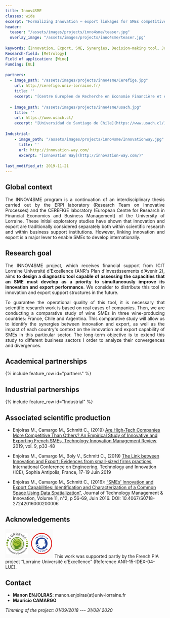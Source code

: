 ```yaml
---
title: Innov4SME
classes: wide
excerpt: "Formalizing Innovation – export linkages for SMEs competitiveness"
header:
  teaser: "/assets/images/projects/inno4sme/teaser.jpg"
  overlay_image: "/assets/images/projects/inno4sme/teaser.jpg"

keywords: [Innovation, Export, SME, Synergies, Decision-making tool, Joint practices]
Research-field: [Metrology]
Field of application: [Wine]
Funding: [UL]

partners:
  - image_path: "/assets/images/projects/inno4sme/Cerefige.jpg"
    url: http://cerefige.univ-lorraine.fr/
    title: ''
    excerpt: "[Centre Européen de Recherche en Economie Financière et en Gestion des Entreprises (CEREFIGE)](http://cerefige.univ-lorraine.fr/)"

  - image_path: "/assets/images/projects/inno4sme/usach.jpg"
    title: ''
    url: https://www.usach.cl/
    excerpt: "[Universidad de Santiago de Chile](https://www.usach.cl/)"

Industrial:
    - image_path: "/assets/images/projects/inno4sme/Innovationway.jpg"    
      title: ''
      url: http://innovation-way.com/
      excerpt: "[Innovation Way](http://innovation-way.com/)"

last_modified_at: 2019-11-21
---
```



## Global context

<p style="text-align:justify;">The INNOV4SME program is a continuation of an interdisciplinary thesis carried out by the ERPI laboratory (Research Team on Innovative Processes) and the CEREFIGE laboratory (European Centre for Research in Financial Economics and Business Management) of the University of Lorraine. These initial exploratory studies have shown that innovation and export are traditionally considered separately both within scientific research and within business support institutions. However, linking innovation and export is a major lever to enable SMEs to develop internationally.</p>

## Research goal

<p style="text-align:justify;">The INNOV4SME project, which receives financial support from ICIT Lorraine Université d'Excellence (ANR's Plan d'Investissements d'Avenir 2), aims <b>to design a diagnostic tool capable of assessing the capacities that an SME must develop as a priority to simultaneously improve its innovation and export performance</b>. We consider to distribute this tool in innovation and export support structures in the future.</p> 

<p style="text-align:justify;">To guarantee the operational quality of this tool, it is necessary that scientific research work is based on real cases of companies. Then, we are conducting a comparative study of wine SMEs in three wine-producing countries: France, Chile and Argentina. This comparative study will allow us to identify the synergies between innovation and export, as well as the impact of each country's context on the innovation and export capability of SMEs in this particular sector. The long-term objective is to extend this study to different business sectors I order to analyze their convergences and divergences.</p>

## Academical partnerships

{% include feature_row id="partners" %}


## Industrial partnerships

{% include feature_row id="Industrial" %}



## Associated scientific production

- Enjolras M., Camargo M., Schmitt C., (2019) [Are High-Tech Companies More Competitive Than Others? An Empirical Study of Innovative and Exporting French SMEs, Technology Innovation Management Review](https://timreview.ca/article/1210). 2019, vol. 9, p33-48 

- Enjolras M., Camargo M., Boly V., Schmitt C., (2019) [The Link between Innovation and Export: Evidences from small-sized firms practices](https://hal.archives-ouvertes.fr/hal-02267003), International Conference on Engineering, Technology and Innovation (ICE), Sophia Antipolis, France, 17-19 Juin 2019

- Enjolras M., Camargo M., Schmitt C., (2016): [“SMEs’ Innovation and Export Capabilities: Identification and Characterization of a Common Space Using Data Spatialization”](https://www.jotmi.org/index.php/GT/article/view/2055/1023), Journal of Technology Management & Innovation, Volume 11, n°2, p 56-69, Juin 2016. DOI: 10.4067/S0718-27242016000200006


## Acknowledgements

<img src="/assets/images/projects/inno4sme/LUE.jpg"  alt= "LUE Innovv4SME" width="30%" class="align-right">
This work was supported partly by the French PIA project “Lorraine Université d’Excellence” (Reference ANR-15-IDEX-04-LUE).







## Contact
* **Manon ENJOLRAS**: manon.enjolras{at}univ-lorraine.fr
*  **Mauricio CAMARGO** 

 *Timming of the project: 01/09/2018 --- 31/08/ 2020*